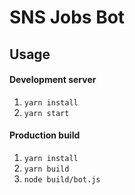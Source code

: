 # SNS Jobs Bot

## Usage

#### Development server

1. `yarn install`
2. `yarn start`

#### Production build

1. `yarn install`
2. `yarn build`
3. `node build/bot.js`
